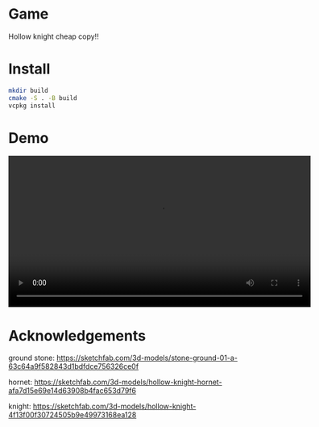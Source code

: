 # Game

Hollow knight cheap copy!!

# Install

```bash
mkdir build
cmake -S . -B build
vcpkg install
```

# Demo

<video src="readme/demo.mp4" controls width="600"></video>

# Acknowledgements

ground stone: https://sketchfab.com/3d-models/stone-ground-01-a-63c64a9f582843d1bdfdce756326ce0f

hornet: https://sketchfab.com/3d-models/hollow-knight-hornet-afa7d15e69e14d63908b4fac653d79f6

knight: https://sketchfab.com/3d-models/hollow-knight-4f13f00f30724505b9e49973168ea128